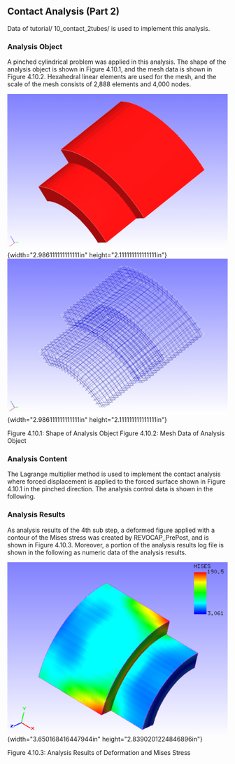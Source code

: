 ##  Contact Analysis (Part 2)

Data of tutorial/ 10\_contact\_2tubes/ is used to implement this
analysis.

### Analysis Object

A pinched cylindrical problem was applied in this analysis. The shape of
the analysis object is shown in Figure 4.10.1, and the mesh data is
shown in Figure 4.10.2. Hexahedral linear elements are used for the
mesh, and the scale of the mesh consists of 2,888 elements and 4,000
nodes.

![](media/image19.png){width="2.986111111111111in"
height="2.111111111111111in"}
![](media/image20.png){width="2.986111111111111in"
height="2.111111111111111in"}

Figure 4.10.1: Shape of Analysis Object Figure 4.10.2: Mesh Data of
Analysis Object

### Analysis Content

The Lagrange multiplier method is used to implement the contact analysis
where forced displacement is applied to the forced surface shown in
Figure 4.10.1 in the pinched direction. The analysis control data is
shown in the following.

### Analysis Results

As analysis results of the 4th sub step, a deformed figure applied with
a contour of the Mises stress was created by REVOCAP\_PrePost, and is
shown in Figure 4.10.3. Moreover, a portion of the analysis results log
file is shown in the following as numeric data of the analysis results.

![](media/image21.png){width="3.650168416447944in"
height="2.8390201224846896in"}

Figure 4.10.3: Analysis Results of Deformation and Mises Stress
